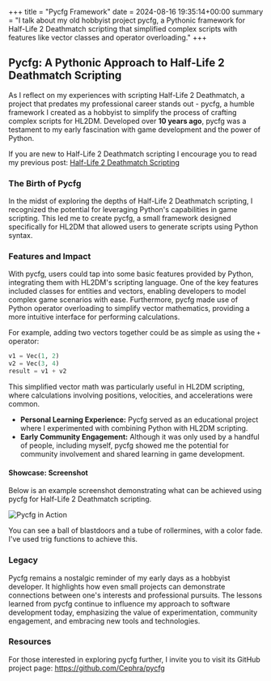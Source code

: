 +++
title = "Pycfg Framework"
date = 2024-08-16 19:35:14+00:00
summary = "I talk about my old hobbyist project pycfg, a Pythonic framework for Half-Life 2 Deathmatch scripting that simplified complex scripts with features like vector classes and operator overloading."
+++
## Pycfg: A Pythonic Approach to Half-Life 2 Deathmatch Scripting

As I reflect on my experiences with scripting Half-Life 2 Deathmatch, a project that predates my professional career stands out - pycfg, a humble framework I created as a hobbyist to simplify the process of crafting complex scripts for HL2DM. Developed over **10 years ago**, pycfg was a testament to my early fascination with game development and the power of Python.

If you are new to Half-Life 2 Deathmatch scripting I encourage you to read my previous post: [Half-Life 2 Deathmatch Scripting](/posts/hl2dm-scripting)

### The Birth of Pycfg

In the midst of exploring the depths of Half-Life 2 Deathmatch scripting, I recognized the potential for leveraging Python's capabilities in game scripting. This led me to create pycfg, a small framework designed specifically for HL2DM that allowed users to generate scripts using Python syntax.

### Features and Impact

With pycfg, users could tap into some basic features provided by Python, integrating them with HL2DM's scripting language. One of the key features included classes for entities and vectors, enabling developers to model complex game scenarios with ease. Furthermore, pycfg made use of Python operator overloading to simplify vector mathematics, providing a more intuitive interface for performing calculations.

For example, adding two vectors together could be as simple as using the `+` operator:

```python
v1 = Vec(1, 2)
v2 = Vec(3, 4)
result = v1 + v2
```

This simplified vector math was particularly useful in HL2DM scripting, where calculations involving positions, velocities, and accelerations were common.

- **Personal Learning Experience:** Pycfg served as an educational project where I experimented with combining Python with HL2DM scripting.
- **Early Community Engagement:** Although it was only used by a handful of people, including myself, pycfg showed me the potential for community involvement and shared learning in game development.

#### Showcase: Screenshot

Below is an example screenshot demonstrating what can be achieved using pycfg for Half-Life 2 Deathmatch scripting.

![Pycfg in Action](https://fs.0x29a.me/static/hl2dm.webp)

You can see a ball of blastdoors and a tube of rollermines, with a color fade. I've used trig functions to achieve this.

### Legacy

Pycfg remains a nostalgic reminder of my early days as a hobbyist developer. It highlights how even small projects can demonstrate connections between one's interests and professional pursuits. The lessons learned from pycfg continue to influence my approach to software development today, emphasizing the value of experimentation, community engagement, and embracing new tools and technologies.

### Resources

For those interested in exploring pycfg further, I invite you to visit its GitHub project page: https://github.com/Cephra/pycfg
